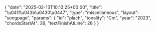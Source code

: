 {
    "date": "2025-02-13T10:13:25+00:00",
    "title": "\u041f\u043b\u0430\u0447",
    "type": "miscellaneous",
    "layout": "songpage",
    "params": {
        "id": "plach",
        "tonality": "Cm",
        "year": "2023",
        "chordsStartAt": 39,
        "textFinishAtLine": 28
    }
}